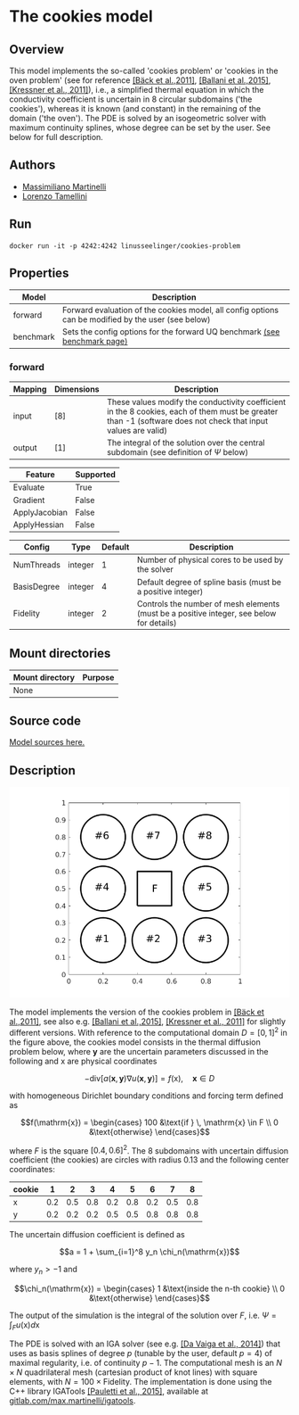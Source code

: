 # The cookies model

## Overview
This model implements the so-called 'cookies problem' or 'cookies in the oven problem' (see for reference [[Bäck et al.,2011]](https://doi.org/10.1007/978-3-642-15337-2_3), [[Ballani et al.,2015]](https://doi.org/10.1137/140960980), [[Kressner et al., 2011]](https://doi.org/10.1137/100799010)), i.e., a simplified thermal equation in which the conductivity coefficient is uncertain in 8 circular subdomains ('the cookies'), whereas it is known (and constant) in the remaining of the domain ('the oven'). The PDE is solved by an isogeometric solver with maximum continuity splines, whose degree can be set by the user. See below for full description. 


## Authors
- [Massimiliano Martinelli](mailto:martinelli@imati.cnr.it)
- [Lorenzo Tamellini](mailto:tamellini@imati.cnr.it)

## Run
```
docker run -it -p 4242:4242 linusseelinger/cookies-problem
```

## Properties

Model     | Description
---       | ---
forward   | Forward evaluation of the cookies model, all config options can be modified by the user (see below)
benchmark | Sets the config options for the forward UQ benchmark [(see benchmark page)](https://github.com/UM-Bridge/benchmarks/tree/main/benchmarks/cookies-problem/README.md)

### forward

Mapping | Dimensions | Description
---     |---         |---
input   | [8]        | These values modify the conductivity coefficient in the 8 cookies, each of them must be greater than -1 (software does not check that input values are valid)  
output  | [1]        | The integral of the solution over the central subdomain (see definition of $\Psi$ below)

Feature       | Supported
---           |---
Evaluate      | True
Gradient      | False
ApplyJacobian | False
ApplyHessian  | False

Config        | Type    | Default | Description
---           |---      |---      |---
NumThreads    | integer | 1       | Number of physical cores to be used by the solver
BasisDegree   | integer | 4       | Default degree of spline basis (must be a positive integer)
Fidelity      | integer | 2       | Controls the number of mesh elements (must be a positive integer, see below for details)


## Mount directories
Mount directory | Purpose
---             |---
None            | 

## Source code

[Model sources here.](https://github.com/UM-Bridge/benchmarks/tree/main/models/cookies-problem)

## Description

![cookies-problem](https://raw.githubusercontent.com/UM-Bridge/benchmarks/main/models/cookies-problem/cookies_domain.png "geometry of the cookies problem")

The model implements the version of the cookies problem in [[Bäck et al.,2011]](https://doi.org/10.1007/978-3-642-15337-2_3), see also e.g. [[Ballani et al.,2015]](https://doi.org/10.1137/140960980), [[Kressner et al., 2011]](https://doi.org/10.1137/100799010) for slightly different versions. With reference to the computational domain $D=[0,1]^2$ in the figure above, the cookies model consists in the thermal diffusion problem below, where $\mathbf{y}$ are the uncertain parameters discussed in the following and $\mathrm{x}$ are physical coordinates 

$$-\mathrm{div}\Big[ a(\mathbf{x},\mathbf{y}) \nabla u(\mathbf{x},\mathbf{y}) \Big] = f(\mathrm{x}), \quad \mathbf{x}\in D$$

with homogeneous Dirichlet boundary conditions and forcing term defined as

$$f(\mathrm{x}) = \begin{cases} 
100 &\text{if } \,  \mathrm{x} \in F \\
0 &\text{otherwise} 
\end{cases}$$

where $F$ is the square $[0.4, 0.6]^2$. The 8 subdomains with uncertain diffusion coefficient (the cookies) are circles with radius 0.13 and the following center coordinates:

cookie | 1   | 2   | 3   | 4   | 5   | 6   | 7   | 8   |
--     | --  | --  | --  | --  | --  | --  | --  | --  |
x      | 0.2 | 0.5 | 0.8 | 0.2 | 0.8 | 0.2 | 0.5 | 0.8 |
y      | 0.2 | 0.2 | 0.2 | 0.5 | 0.5 | 0.8 | 0.8 | 0.8 |

The uncertain diffusion coefficient is defined as

$$a = 1 + \sum_{i=1}^8 y_n \chi_n(\mathrm{x})$$ 

where $y_n>-1$ and 

$$\chi_n(\mathrm{x}) = \begin{cases} 1 &\text{inside the n-th cookie} \\ 0 &\text{otherwise} \end{cases}$$


The output of the simulation is the integral of the solution over $F$, i.e. $\Psi = \int_F u(\mathrm{x}) d \mathrm{x}$


The PDE is solved with an IGA solver (see e.g. [[Da Vaiga et al., 2014]](https://doi.org/10.1017/S096249291400004X)) that uses as basis splines of degree $p$ (tunable by the user, default $p=4$) of maximal regularity, i.e. of continuity $p-1$. The computational mesh is an $N\times N$ quadrilateral mesh (cartesian product of knot lines) with square elements, with $N=100 \times \mathrm{Fidelity}$. The implementation is done using the C++ library IGATools [[Pauletti et al., 2015]](https://doi.org/10.1137/140955252), available at [gitlab.com/max.martinelli/igatools](gitlab.com/max.martinelli/igatools).
